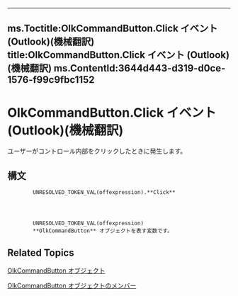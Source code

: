 

---
ms.Toctitle:OlkCommandButton.Click イベント (Outlook)(機械翻訳)
title:OlkCommandButton.Click イベント (Outlook)(機械翻訳)
ms.ContentId:3644d443-d319-d0ce-1576-f99c9fbc1152
---
# OlkCommandButton.Click イベント (Outlook)(機械翻訳)




ユーザーがコントロール内部をクリックしたときに発生します。

## 構文

            UNRESOLVED_TOKEN_VAL(offexpression).**Click**




            UNRESOLVED_TOKEN_VAL(offexpression)
            **OlkCommandButton** オブジェクトを表す変数です。



## Related Topics

[OlkCommandButton オブジェクト](bb150211-d50a-130b-91f0-1129dba8f378.md)

[OlkCommandButton オブジェクトのメンバー](de26575e-23dc-f1f1-c64a-e58a4b1c51cb.md)




